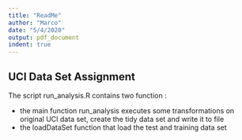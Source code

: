 ```yaml
---
title: "ReadMe"
author: "Marco"
date: "5/4/2020"
output: pdf_document
indent: true
---
```


## UCI Data Set Assignment

The script run_analysis.R contains two function :  
* the main function  run_analysis executes some transformations on original UCI data set, create the tidy data set and write it to file  
* the loadDataSet function that load the test and training data set


